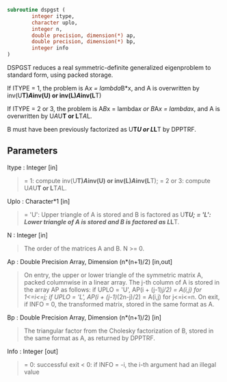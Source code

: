 ```fortran
subroutine dspgst (
		integer itype,
		character uplo,
		integer n,
		double precision, dimension(*) ap,
		double precision, dimension(*) bp,
		integer info
)
```

 DSPGST reduces a real symmetric-definite generalized eigenproblem
 to standard form, using packed storage.

 If ITYPE = 1, the problem is A*x = lambda*B*x,
 and A is overwritten by inv(U**T)*A*inv(U) or inv(L)*A*inv(L**T)

 If ITYPE = 2 or 3, the problem is A*B*x = lambda*x or
 B*A*x = lambda*x, and A is overwritten by U*A*U**T or L**T*A*L.

 B must have been previously factorized as U**T*U or L*L**T by DPPTRF.

## Parameters
Itype : Integer [in]
> = 1: compute inv(U**T)*A*inv(U) or inv(L)*A*inv(L**T);
> = 2 or 3: compute U*A*U**T or L**T*A*L.

Uplo : Character*1 [in]
> = 'U':  Upper triangle of A is stored and B is factored as
> U**T*U;
> = 'L':  Lower triangle of A is stored and B is factored as
> L*L**T.

N : Integer [in]
> The order of the matrices A and B.  N >= 0.

Ap : Double Precision Array, Dimension (n*(n+1)/2) [in,out]
> On entry, the upper or lower triangle of the symmetric matrix
> A, packed columnwise in a linear array.  The j-th column of A
> is stored in the array AP as follows:
> if UPLO = 'U', AP(i + (j-1)*j/2) = A(i,j) for 1<=i<=j;
> if UPLO = 'L', AP(i + (j-1)*(2n-j)/2) = A(i,j) for j<=i<=n.
> On exit, if INFO = 0, the transformed matrix, stored in the
> same format as A.

Bp : Double Precision Array, Dimension (n*(n+1)/2) [in]
> The triangular factor from the Cholesky factorization of B,
> stored in the same format as A, as returned by DPPTRF.

Info : Integer [out]
> = 0:  successful exit
> < 0:  if INFO = -i, the i-th argument had an illegal value

